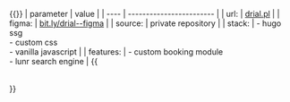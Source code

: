 ---
---
{{<table class="mono">}}
| parameter | value |
| ---- | ------------------------ |
| url: | <a href="https://www.drial.pl" target="_blank">drial.pl</a> |
| figma: | <a href="https://bit.ly/drial--figma">bit.ly/drial--figma</a> |
| source: | private repository |
| stack: | - hugo ssg<br>- custom css<br>- vanilla javascript |
| features: | - custom booking module<br>- lunr search engine |
{{</table>}}